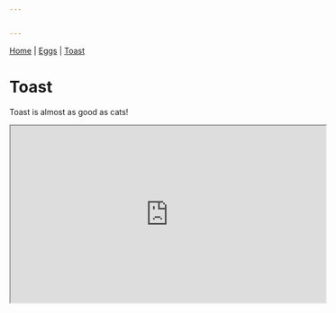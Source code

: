 ```yaml
---


---
```


<p><a href="https://jensadler.github.io/markdown/">Home</a> | <a href="eggs">Eggs</a> | <a href="toast">Toast</a></p>
<h1 id="toast">Toast</h1>
<p>Toast is almost as good as cats!</p>
<iframe src="https://www.youtube.com/embed/hY7m5jjJ9mM" allowfullscreen="" width="560" height="315"></iframe>

